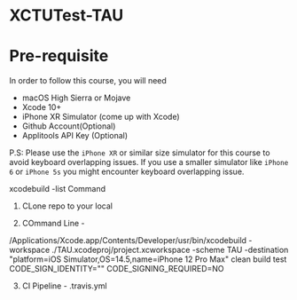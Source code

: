 # XCTUTest-TAU 
# Pre-requisite 

In order to follow this course, you will need 
 * macOS High Sierra or Mojave 
 * Xcode 10+
 * iPhone XR Simulator (come up with Xcode) 
 * Github Account(Optional)
 * Applitools API Key (Optional) 
 
 P.S: Please use the `iPhone XR` or similar size simulator for this course to avoid keyboard overlapping issues. If you use a smaller simulator like `iPhone 6` or `iPhone 5s` you might encounter keyboard overlapping issue.

xcodebuild -list Command

1) CLone repo to your local

2) COmmand Line - 

/Applications/Xcode.app/Contents/Developer/usr/bin/xcodebuild -workspace ./TAU.xcodeproj/project.xcworkspace -scheme TAU -destination "platform=iOS Simulator,OS=14.5,name=iPhone 12 Pro Max" clean build test CODE_SIGN_IDENTITY="" CODE_SIGNING_REQUIRED=NO

3) CI Pipeline - .travis.yml